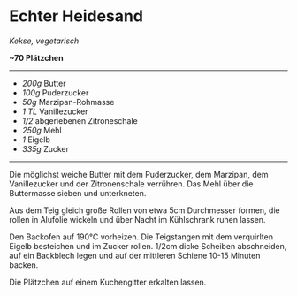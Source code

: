 # Echter Heidesand

*Kekse, vegetarisch*

**~70 Plätzchen**

---
- *200g* Butter
- *100g* Puderzucker
- *50g* Marzipan-Rohmasse
- *1 TL* Vanillezucker
- *1/2* abgeriebenen Zitroneschale
- *250g* Mehl
- *1* Eigelb
- *335g* Zucker
---

Die möglichst weiche Butter mit dem Puderzucker, dem Marzipan, dem Vanillezucker und der Zitronenschale verrühren. Das Mehl über die Buttermasse sieben und unterkneten.

Aus dem Teig gleich große Rollen von etwa 5cm Durchmesser formen, die rollen in Alufolie wickeln und über Nacht im Kühlschrank ruhen lassen.

Den Backofen auf 190°C vorheizen. Die Teigstangen mit dem verquirlten Eigelb besteichen und im Zucker rollen. 1/2cm dicke Scheiben abschneiden, auf ein Backblech legen und auf der mittleren Schiene 10-15 Minuten backen.

Die Plätzchen auf einem Kuchengitter erkalten lassen.
